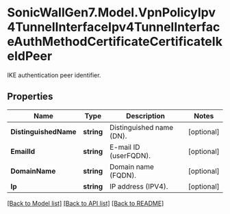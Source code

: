 # SonicWallGen7.Model.VpnPolicyIpv4TunnelInterfaceIpv4TunnelInterfaceAuthMethodCertificateCertificateIkeIdPeer
IKE authentication peer identifier.

## Properties

Name | Type | Description | Notes
------------ | ------------- | ------------- | -------------
**DistinguishedName** | **string** | Distinguished name (DN). | [optional] 
**EmailId** | **string** | E-mail ID (userFQDN). | [optional] 
**DomainName** | **string** | Domain name (FQDN). | [optional] 
**Ip** | **string** | IP address (IPV4). | [optional] 

[[Back to Model list]](../README.md#documentation-for-models) [[Back to API list]](../README.md#documentation-for-api-endpoints) [[Back to README]](../README.md)

